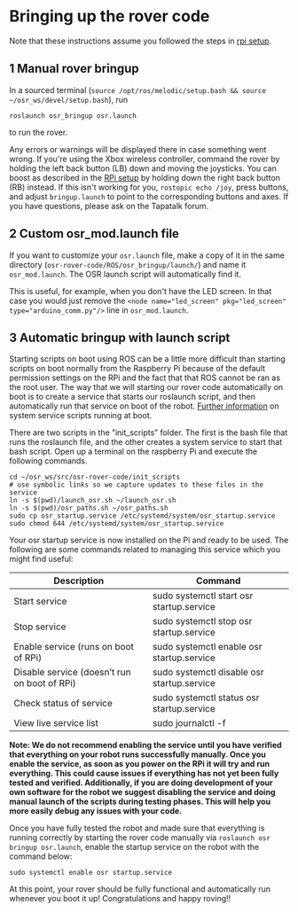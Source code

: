 # Bringing up the rover code

Note that these instructions assume you followed the steps in [rpi setup](rpi.md).

## 1 Manual rover bringup

In a sourced terminal (`source /opt/ros/melodic/setup.bash && source ~/osr_ws/devel/setup.bash`), run

```commandline
roslaunch osr_bringup osr.launch
```
to run the rover.

Any errors or warnings will be displayed there in case something went wrong. If you're using the Xbox wireless controller,
command the rover by holding the left back button (LB) down and moving the joysticks. You can boost as described in
the [RPi setup](rpi.md) by holding down the right back button (RB) instead. If this isn't working for you, 
`rostopic echo /joy`, press buttons, and adjust `bringup.launch` to point to the corresponding buttons and axes. If you have questions, please ask on the Tapatalk forum.

## 2 Custom osr_mod.launch file

If you want to customize your `osr.launch` file, make a copy of it in the same directory (`osr-rover-code/ROS/osr_bringup/launch/`) and name it `osr_mod.launch`. The OSR launch script will automatically find it.

This is useful, for example, when you don't have the LED screen. In that case you would just remove the `<node name="led_screen" pkg="led_screen" type="arduino_comm.py"/>` line in `osr_mod.launch`.

## 3 Automatic bringup with launch script

Starting scripts on boot using ROS can be a little more difficult than starting scripts on boot normally from
the Raspberry Pi because of the default permission settings on the RPi and the fact that that ROS cannot
be ran as the root user. The way that we will starting our rover code automatically on boot is to create
a service that starts our roslaunch script, and then automatically run that service on boot of the robot.
[Further information](https://www.linode.com/docs/quick-answers/linux/start-service-at-boot/) on system service scripts running at boot.

There are two scripts in the ”init_scripts” folder. The first is the bash file that runs the
roslaunch file, and the other creates a system service to start that bash script. Open up a terminal on the
raspberry Pi and execute the following commands.
```
cd ~/osr_ws/src/osr-rover-code/init_scripts
# use symbolic links so we capture updates to these files in the service
ln -s $(pwd)/launch_osr.sh ~/launch_osr.sh
ln -s $(pwd)/osr_paths.sh ~/osr_paths.sh
sudo cp osr_startup.service /etc/systemd/system/osr_startup.service
sudo chmod 644 /etc/systemd/system/osr_startup.service
```

Your osr startup service is now installed on the Pi and ready to be used. The following are some commands
related to managing this service which you might find useful:

| Description | Command |
| --- | --- |
| Start service | sudo systemctl start osr startup.service |
| Stop service | sudo systemctl stop osr startup.service |
| Enable service (runs on boot of RPi) | sudo systemctl enable osr startup.service |
| Disable service (doesn’t run on boot of RPi) | sudo systemctl disable osr startup.service |
| Check status of service | sudo systemctl status osr startup.service |
| View live service list | sudo journalctl -f |

**Note: We do not recommend enabling the service until you have verified that everything
on your robot runs successfully manually. Once you enable the service, as soon as you power
on the RPi it will try and run everything. This could cause issues if everything has not yet
been fully tested and verified. Additionally, if you are doing development of your own software
for the robot we suggest disabling the service and doing manual launch of the scripts during
testing phases. This will help you more easily debug any issues with your code.**

Once you have fully tested the robot and made sure that everything is running correctly by starting the rover code manually
via `roslaunch osr bringup osr.launch`, enable the startup service on the robot with the command below:
```
sudo systemctl enable osr startup.service
```

At this point, your rover should be fully functional and automatically run whenever you boot it up! Congratulations and happy roving!!

